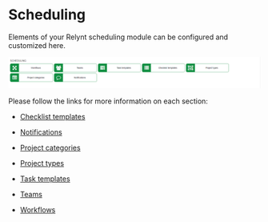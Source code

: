 Scheduling
=============
Elements of your Relynt scheduling module can be configured and customized here.

![Scheduling](scheduling.png)

Please follow the links for more information on each section:

* [Checklist templates](configuration/scheduling/checklist_templates/checklist_templates.md)

* [Notifications](configuration/scheduling/notifications/notifications.md)

* [Project categories](configuration/scheduling/project_categories/project_categories.md)

* [Project types](configuration/scheduling/project_types/project_types.md)

* [Task templates](configuration/scheduling/task_templates/task_templates.md)

* [Teams](configuration/scheduling/teams/teams.md)

* [Workflows](configuration/scheduling/workflows/workflows.md)
